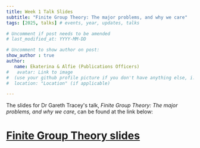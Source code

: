 ```yaml
---
title: Week 1 Talk Slides
subtitle: "Finite Group Theory: The major problems, and why we care"
tags: [2025, talks] # events, year, updates, talks

# Uncomment if post needs to be amended
# last_modified_at: YYYY-MM-DD

# Uncomment to show author on post:
show_author : true
author:
   name: Ekaterina & Alfie (Publications Officers)
#   avatar: Link to image
#  (use your github profile picture if you don't have anything else, i.e. https://avatars.githubusercontent.com/u/30439030)
#  location: "Location" (if applicable)

---
```


The slides for Dr Gareth Tracey's talk, *Finite Group Theory: The major problems, and why we care*, can be found at the link below:

# [Finite Group Theory slides](<../assets/talks/2024-2025/Term 2 Week 1 - Finite Group Theory.pdf>)